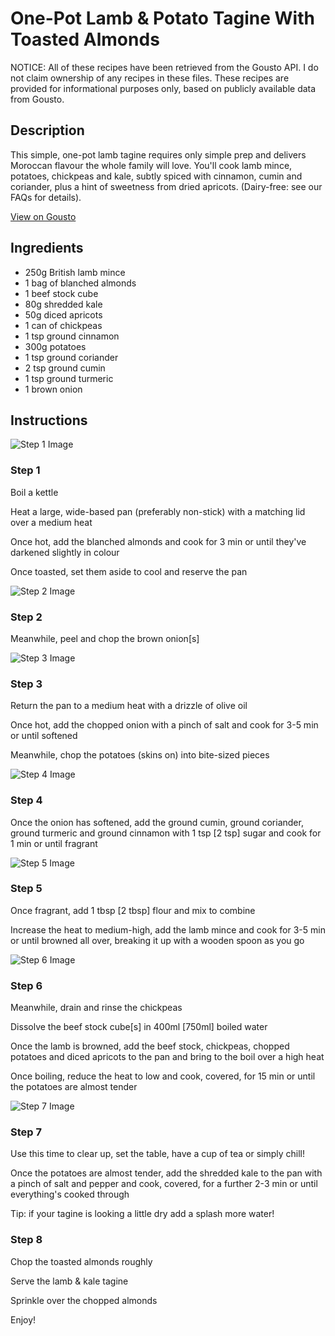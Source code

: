 # One-Pot Lamb & Potato Tagine With Toasted Almonds

NOTICE: All of these recipes have been retrieved from the Gousto API. I do not claim ownership of any recipes in these files. These recipes are provided for informational purposes only, based on publicly available data from Gousto.

## Description

This simple, one-pot lamb tagine requires only simple prep and delivers Moroccan flavour the whole family will love. You'll cook lamb mince, potatoes, chickpeas and kale, subtly spiced with cinnamon, cumin and coriander, plus a hint of sweetness from dried apricots. (Dairy-free: see our FAQs for details).

[View on Gousto](https://www.gousto.co.uk/recipes/cookbook/one-pot-lamb-potato-tagine-with-toasted-almonds)

## Ingredients

- 250g British lamb mince
- 1 bag of blanched almonds
- 1 beef stock cube
- 80g shredded kale
- 50g diced apricots
- 1 can of chickpeas
- 1 tsp ground cinnamon
- 300g potatoes
- 1 tsp ground coriander
- 2 tsp ground cumin
- 1 tsp ground turmeric
- 1 brown onion

## Instructions

![Step 1 Image](https://production-media.gousto.co.uk/cms/recipe-step-image/1469.-step-1-x200.jpg)

### Step 1

Boil a kettle


Heat a large, wide-based pan (preferably non-stick) with a matching lid over a medium heat


Once hot, add the&nbsp;blanched almonds&nbsp;and cook for 3 min or until they've darkened slightly in colour


Once toasted, set them aside to cool and reserve the pan

![Step 2 Image](https://production-media.gousto.co.uk/cms/recipe-step-image/1469.-step-2-x200.jpg)

### Step 2

Meanwhile, peel and chop the&nbsp;brown onion<span class="text-danger">[s]</span>

![Step 3 Image](https://production-media.gousto.co.uk/cms/recipe-step-image/1469.-step-3-x200.jpg)

### Step 3

Return the pan to a medium heat with&nbsp;a drizzle of&nbsp;olive oil


Once hot, add the&nbsp;chopped onion&nbsp;with a pinch of salt and cook for 3-5 min or until softened


Meanwhile, chop the potatoes (skins on) into bite-sized pieces

![Step 4 Image](https://production-media.gousto.co.uk/cms/recipe-step-image/1469.-step-4-x200.jpg)

### Step 4

Once the onion has softened, add&nbsp;the&nbsp;ground&nbsp;cumin,&nbsp;ground coriander, ground&nbsp;turmeric&nbsp;and ground&nbsp;cinnamon&nbsp;with 1 tsp&nbsp;<span class="text-danger">[2 tsp]&nbsp;</span>sugar&nbsp;and cook for 1&nbsp;min or until fragrant&nbsp;&nbsp;

![Step 5 Image](https://production-media.gousto.co.uk/cms/recipe-step-image/1469.-step-5-x200.jpg)

### Step 5

Once fragrant, add 1 tbsp&nbsp;<span class="text-danger">[2 tbsp]&nbsp;</span>flour&nbsp;and mix to combine


Increase the heat to medium-high, add the&nbsp;lamb mince&nbsp;and cook for 3-5 min or until browned all over, breaking it up with a wooden spoon as you go

![Step 6 Image](https://production-media.gousto.co.uk/cms/recipe-step-image/1469.-step-6-x200.jpg)

### Step 6

Meanwhile, drain and rinse the&nbsp;chickpeas


Dissolve the&nbsp;beef stock cube<span class="text-danger">[s]</span><span class="text-danger">&nbsp;</span>in 400ml&nbsp;<span class="text-danger">[750ml]&nbsp;</span>boiled water


Once the lamb is browned, add the&nbsp;beef stock,&nbsp;chickpeas,&nbsp;chopped potatoes&nbsp;and&nbsp;diced&nbsp;apricots&nbsp;to the pan and bring to the boil over a high heat


Once boiling,&nbsp;reduce the heat to low and cook, covered, for 15 min or until the potatoes are almost tender

![Step 7 Image](https://production-media.gousto.co.uk/cms/recipe-step-image/1469.-step-7-x200.jpg)

### Step 7

Use this time to clear up, set the table, have a cup of tea or simply chill!


Once the potatoes are almost tender, add the shredded kale to the pan&nbsp;with a pinch of salt and pepper and cook, covered, for a further 2-3 min or until everything's cooked through


Tip: if your tagine is looking a little dry add a splash more water!

### Step 8

Chop the toasted almonds roughly


Serve the lamb &amp; kale tagine&nbsp;


Sprinkle over the chopped almonds


Enjoy!

